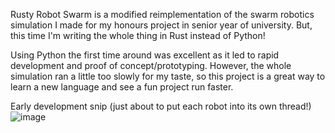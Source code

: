 Rusty Robot Swarm is a modified reimplementation of the swarm robotics simulation I made for my honours project in senior year of 
university. But, this time I'm writing the whole thing in Rust instead of Python! 

Using Python the first time around was excellent as it led to rapid development and proof of concept/prototyping. 
However, the whole simulation ran a little too slowly for my taste, so this project is a great way to learn a new language and see a fun project run faster.


Early development snip (just about to put each robot into its own thread!)
![image](https://user-images.githubusercontent.com/33130026/172960867-6cb6c63b-b874-4508-8127-ddadacfdb56b.png)

